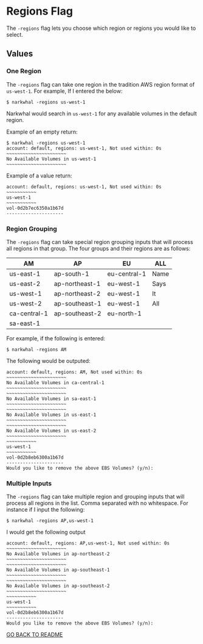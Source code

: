 # Regions Flag

The `-regions` flag lets you choose which region or regions you would like to select. 

## Values

### One Region

The `-regions` flag can take one region in the tradition AWS region format of `us-west-1`. For example, If I entered the below:

```
$ narkwhal -regions us-west-1
```

Narkwhal would search in `us-west-1` for any available volumes in the default region.

Example of an empty return:

```
$ narkwhal -regions us-west-1
account: default, regions: us-west-1, Not used within: 0s
~~~~~~~~~~~~~~~~~~~~~~
No Available Volumes in us-west-1
~~~~~~~~~~~~~~~~~~~~~~
```

Example of a value return:

```
account: default, regions: us-west-1, Not used within: 0s
~~~~~~~~~~~
us-west-1
~~~~~~~~~~~
vol-0d2b7ec6350a1b67d
---------------------
```

### Region Grouping

The `-regions` flag can take special region grouping inputs that will process all regions in that group. The four groups and their regions are as follows:

| AM           | AP              | EU            | ALL  |
|--------------|-----------------|---------------|------|
| us-east-1    | ap-south-1      | eu-central-1  | Name |
| us-east-2    | ap-northeast-1  | eu-west-1     | Says |
| us-west-1    | ap-northeast-2  | eu-west-1     | It   |
| us-west-2    | ap-southeast-1  | eu-west-1     | All  |
| ca-central-1 | ap-southeast-2  | eu-north-1    |      |
| sa-east-1    |                 |               |      |

For example, if the following is entered:

```
$ narkwhal -regions AM
```

The following would be outputed:

```     
account: default, regions: AM, Not used within: 0s
~~~~~~~~~~~~~~~~~~~~~~
No Available Volumes in ca-central-1
~~~~~~~~~~~~~~~~~~~~~~
~~~~~~~~~~~~~~~~~~~~~~
No Available Volumes in sa-east-1
~~~~~~~~~~~~~~~~~~~~~~
~~~~~~~~~~~~~~~~~~~~~~
No Available Volumes in us-east-1
~~~~~~~~~~~~~~~~~~~~~~
~~~~~~~~~~~~~~~~~~~~~~
No Available Volumes in us-east-2
~~~~~~~~~~~~~~~~~~~~~~
~~~~~~~~~~~
us-west-1
~~~~~~~~~~~
vol-0d2b8eb6300a1b67d
---------------------
Would you like to remove the above EBS Volumes? (y/n):
```

### Multiple Inputs

The `-regions` flag can take multiple region and grouping inputs that will process all regions in the list. Comma separated with no whitespace. For instance if I input the following:

```
$ narkwhal -regions AP,us-west-1 
```

I would get the following output

```
account: default, regions: AP,us-west-1, Not used within: 0s
~~~~~~~~~~~~~~~~~~~~~~
No Available Volumes in ap-northeast-2
~~~~~~~~~~~~~~~~~~~~~~
~~~~~~~~~~~~~~~~~~~~~~
No Available Volumes in ap-southeast-1
~~~~~~~~~~~~~~~~~~~~~~
~~~~~~~~~~~~~~~~~~~~~~
No Available Volumes in ap-southeast-2
~~~~~~~~~~~~~~~~~~~~~~
~~~~~~~~~~~
us-west-1
~~~~~~~~~~~
vol-0d2b8eb6300a1b67d
---------------------
Would you like to remove the above EBS Volumes? (y/n): 
```

[GO BACK TO README](https://github.com/alexMcosta/narkwhal/README.md)